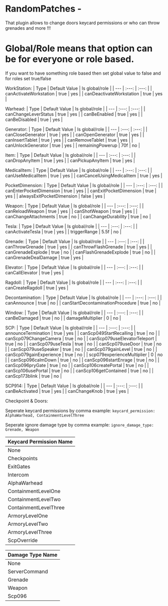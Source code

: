 # RandomPatches -
That plugin allows to change doors keycard permissions or who can throw grenades and more !!!


# Global/Role means that option can be for everyone or role based.

If you want to have something role based then set global value to false and for roles set true/false

WorkStation:
| Type | Default Value | Is global/role |
| --- | :---: | :---: |
| canActivateWorkstation   | true | yes |
| canDeactivateWorkstation | true | yes |

Warhead:
| Type | Default Value | Is global/role |
| --- | :---: | :---: |
| canChangeLeverStatus   | true | yes |
| canBeEnabled | true | yes |
| canBeDisabled | true | yes |

Generator:
| Type | Default Value | Is global/role |
| --- | :---: | :---: |
| canCloseGenerator   | true | yes |
| canOpenGenerator | true | yes |
| canInsertTablet | true | yes |
| canRemoveTablet | true | yes |
| canUnlockGenerator | true | yes |
| remainingPowerup | 70f | no |

Item:
| Type | Default Value | Is global/role |
| --- | :---: | :---: |
| canDropAnyItem   | true | yes |
| canPickupAnyItem | true | yes |

MedicalItem:
| Type | Default Value | Is global/role |
| --- | :---: | :---: |
| canUseMedicalItem   | true | yes |
| canCancelUsingMedicalItem | true | yes |

PocketDimension:
| Type | Default Value | Is global/role |
| --- | :---: | :---: |
| canEnterPocketDimension   | true | yes |
| canExitPocketDimension | true | yes |
| alwaysExitPocketDimension | false | yes |

Weapon:
| Type | Default Value | Is global/role |
| --- | :---: | :---: |
| canReloadWeapon   | true | yes |
| canShotWeapon | true | yes |
| canChangeAttachments | true | no |
| canChangeDurability | true | no |

Tesla:
| Type | Default Value | Is global/role |
| --- | :---: | :---: |
| canActivateTesla   | true | yes |
| triggerRange | 5.5f | no |

Grenade:
| Type | Default Value | Is global/role |
| --- | :---: | :---: |
| canThrowGrenade   | true | yes |
| canThrowFlashGrenade | true | yes |
| canGrenadeExplode | true | no |
| canFlashGrenadeExplode | true | no |
| canGrenadeDealDamage | true | yes |

Elevator:
| Type | Default Value | Is global/role |
| --- | :---: | :---: |
| canCallElevator   | true | yes |

Ragdoll:
| Type | Default Value | Is global/role |
| --- | :---: | :---: |
| canCreateRagdoll   | true | yes |

Decontamination:
| Type | Default Value | Is global/role |
| --- | :---: | :---: |
| canAnnounce   | true | no |
| canStartDecontaminationProcedure   | true | no |

Window:
| Type | Default Value | Is global/role |
| --- | :---: | :---: |
| canBeDamaged   | true | no |
| damageMultiplier   | 0 | no |

SCP:
| Type | Default Value | Is global/role |
| --- | :---: | :---: |
| announceTermination   | true | yes |
| canScp049StartRecalling   | true | no |
| canScp079ChangeCamera   | true | no |
| canScp079useElevatorTeleport   | true | no |
| canScp079useTesla   | true | no |
| canScp079useDoor   | true | no |
| canScp079useSpeaker   | true | no |
| canScp079gainLevel   | true | no |
| canScp079gainExperience   | true | no |
| scp079experienceMultiplier   | 0 | no |
| canScp096calmDown   | true | no |
| canScp096startEnrage   | true | no |
| canScp096pryGate   | true | no |
| canScp106createPortal   | true | no |
| canScp106usePortal   | true | no |
| canScp106getContained   | true | no |
| canScp173blink   | true | no |

SCP914:
| Type | Default Value | Is global/role |
| --- | :---: | :---: |
| canBeActivated   | true | yes |
| canChangeKnob   | true | yes |

Checkpoint & Doors:

Seperate keycard permissions by comma example:
``
keycard_permission: AlphaWarhead, ContainmentLevelThree
``

Seperate ignore damage type by comma example:
``
ignore_damage_type: Grenade, Weapon
``

| Keycard Permission Name |
| --- |
| None |
| Checkpoints |
| ExitGates |
| Intercom |
| AlphaWarhead |
| ContainmentLevelOne |
| ContainmentLevelTwo |
| ContainmentLevelThree |
| ArmoryLevelOne |
| ArmoryLevelTwo |
| ArmoryLevelThree |
| ScpOverride |

| Damage Type Name |
| --- |
| None |
| ServerCommand |
| Grenade |
| Weapon |
| Scp096 |
